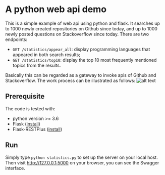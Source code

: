 # A python web api demo

This is a simple example of web api using python and flask. It searches up to 1000 newly created repositories on Github since today, and up to 1000 newly posted questions on Stackoverflow since today.
There are two endpoints:
* `GET /statistics/appear_all`: display programming languages that appeared in both search results;
* `GET /statistics/top10`: display the top 10 most frequently mentioned topics from the results.

Basically this can be regarded as a gateway to invoke apis of Github and Stackoverflow.
The work process can be illustrated as follows:
![alt text](https://raw.githubusercontent.com/Wenbox/webapi_demo/master/sketch.png, "sketch of this demo")

## Prerequisite
The code is tested with:
* python version >= 3.6
* Flask ([install](https://flask.palletsprojects.com/en/1.0.x/installation/#installation))
* Flask-RESTPlus ([install](https://flask-restplus.readthedocs.io/en/stable/))

## Run
Simply type `python statistics.py` to set up the server on your local host.
Then visit http://127.0.0.1:5000 on your browser, you can see the Swagger interface.
